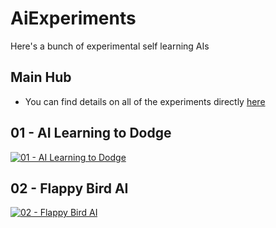 # AiExperiments
Here's a bunch of experimental self learning AIs

## Main Hub
 - You can find details on all of the experiments directly [here](https://ash47.github.io/AiExperiments/)

## 01 - AI Learning to Dodge

[![01 - AI Learning to Dodge](https://i.imgur.com/TFdGHum.png)](https://www.youtube.com/watch?v=U_7utY98SnA "01 - AI Learning to Dodge")

## 02 - Flappy Bird AI

[![02 - Flappy Bird AI](https://i.imgur.com/8EBvzVB.png)](https://www.youtube.com/watch?v=degJkQgKjXU "02 - Flappy Bird AI")
